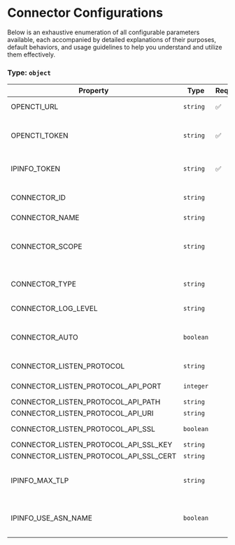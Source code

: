 # Connector Configurations

Below is an exhaustive enumeration of all configurable parameters available, each accompanied by detailed explanations of their purposes, default behaviors, and usage guidelines to help you understand and utilize them effectively.

### Type: `object`

| Property | Type | Required | Possible values | Default | Description |
| -------- | ---- | -------- | --------------- | ------- | ----------- |
| OPENCTI_URL | `string` | ✅ | Format: [`uri`](https://json-schema.org/understanding-json-schema/reference/string#built-in-formats) |  | The OpenCTI platform URL. |
| OPENCTI_TOKEN | `string` | ✅ | string |  | The token of the user who represents the connector in the OpenCTI platform. |
| IPINFO_TOKEN | `string` | ✅ | Format: [`password`](https://json-schema.org/understanding-json-schema/reference/string#built-in-formats) |  | API token used to authenticate requests to the IPInfo service. |
| CONNECTOR_ID | `string` |  | string | `"ipinfo--43cf861c-72a7-4e45-864a-b19e32e6a8bc"` | A unique UUIDv4 identifier for this connector instance. |
| CONNECTOR_NAME | `string` |  | string | `"IP Info"` | Name of the connector. |
| CONNECTOR_SCOPE | `string` |  | string | `"IPv4-Addr,IPv6-Addr"` | The scope or type of data the connector is importing, either a MIME type or Stix Object (for information only). |
| CONNECTOR_TYPE | `string` |  | string | `"INTERNAL_ENRICHMENT"` | Should always be set to INTERNAL_ENRICHMENT for this connector. |
| CONNECTOR_LOG_LEVEL | `string` |  | `debug` `info` `warn` `error` | `"error"` | Determines the verbosity of the logs. |
| CONNECTOR_AUTO | `boolean` |  | boolean | `true` | Enables or disables automatic enrichment of observables for OpenCTI. |
| CONNECTOR_LISTEN_PROTOCOL | `string` |  | string | `null` | Protocol used for listening. |
| CONNECTOR_LISTEN_PROTOCOL_API_PORT | `integer` |  | integer | `null` | Port used for API listening. |
| CONNECTOR_LISTEN_PROTOCOL_API_PATH | `string` |  | string | `null` | API path for callback. |
| CONNECTOR_LISTEN_PROTOCOL_API_URI | `string` |  | string | `null` | Full URI for API listening. |
| CONNECTOR_LISTEN_PROTOCOL_API_SSL | `boolean` |  | boolean | `null` | Enable SSL for API listening. |
| CONNECTOR_LISTEN_PROTOCOL_API_SSL_KEY | `string` |  | string | `null` | SSL key file path. |
| CONNECTOR_LISTEN_PROTOCOL_API_SSL_CERT | `string` |  | string | `null` | SSL certificate file path. |
| IPINFO_MAX_TLP | `string` |  | `TLP:CLEAR` `TLP:GREEN` `TLP:AMBER` `TLP:AMBER+STRICT` `TLP:RED` | `"TLP:AMBER"` | Traffic Light Protocol (TLP) level to apply on objects imported into OpenCTI. |
| IPINFO_USE_ASN_NAME | `boolean` |  | boolean | `true` | If enabled, uses the ASN name instead of the ASN number in enrichment results. |

